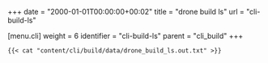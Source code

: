 +++
date = "2000-01-01T00:00:00+00:02"
title = "drone build ls"
url = "cli-build-ls"

[menu.cli]
  weight = 6
  identifier = "cli-build-ls"
  parent = "cli_build"
+++

```text
{{< cat "content/cli/build/data/drone_build_ls.out.txt" >}}
```
